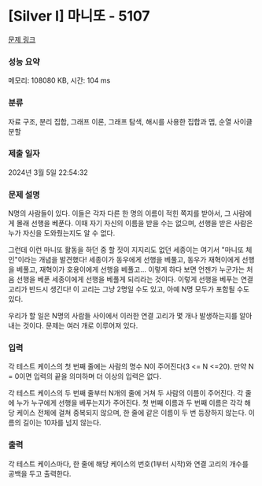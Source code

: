 # [Silver I] 마니또 - 5107 

[문제 링크](https://www.acmicpc.net/problem/5107) 

### 성능 요약

메모리: 108080 KB, 시간: 104 ms

### 분류

자료 구조, 분리 집합, 그래프 이론, 그래프 탐색, 해시를 사용한 집합과 맵, 순열 사이클 분할

### 제출 일자

2024년 3월 5일 22:54:32

### 문제 설명

<p>N명의 사람들이 있다. 이들은 각자 다른 한 명의 이름이 적힌 쪽지를 받아서, 그 사람에게 몰래 선행을 베푼다. 이때 자기 자신의 이름을 받을 수는 없으며, 선행을 받은 사람은 누가 자신을 도와줬는지도 알 수 없다.</p>

<p>그런데 이런 마니또 활동을 하던 중 할 짓이 지지리도 없던 세종이는 여기서 "마니또 체인"이라는 개념을 발견했다! 세종이가 동우에게 선행을 베풀고, 동우가 재혁이에게 선행을 베풀고, 재혁이가 호용이에게 선행을 베풀고... 이렇게 하다 보면 언젠가 누군가는 처음 선행을 베푼 세종이에게 선행을 베풀게 되리라는 것이다. 이렇게 선행을 베푸는 연결 고리가 반드시 생긴다! 이 고리는 그냥 2명일 수도 있고, 아예 N명 모두가 포함될 수도 있다.</p>

<p>우리가 할 일은 N명의 사람들 사이에서 이러한 연결 고리가 몇 개나 발생하는지를 알아내는 것이다. 문제는 여러 개로 이루어져 있다.</p>

### 입력 

 <p>각 테스트 케이스의 첫 번째 줄에는 사람의 명수 N이 주어진다(3 <= N <=20). 만약 N = 0이면 입력의 끝을 의미하며 더 이상의 입력은 없다.</p>

<p>각 테스트 케이스의 두 번째 줄부터 N개의 줄에 거쳐 두 사람의 이름이 주어진다. 각 줄에 누가 누구에게 선행을 베푸는지가 주어진다. 첫 번째 이름과 두 번째 이름은 각각 해당 케이스 전체에 걸쳐 중복되지 않으며, 한 줄에 같은 이름이 두 번 등장하지 않는다. 이름의 길이는 10자를 넘지 않는다.</p>

### 출력 

 <p>각 테스트 케이스마다, 한 줄에 해당 케이스의 번호(1부터 시작)와 연결 고리의 개수를 공백을 두고 출력한다.</p>


